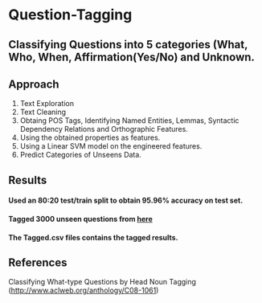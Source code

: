 # Question-Tagging

## Classifying Questions into 5 categories (What, Who, When, Affirmation(Yes/No) and Unknown.

## Approach

1. Text Exploration
2. Text Cleaning
3. Obtaing POS Tags, Identifying Named Entities, Lemmas, Syntactic Dependency Relations and Orthographic Features.
4. Using the obtained properties as features.
5. Using a Linear SVM model on the engineered features.
6. Predict Categories of Unseens Data.

## Results

#### Used an 80:20 test/train split to obtain 95.96% accuracy on test set.
#### Tagged 3000 unseen questions from [here](http://cogcomp.org/Data/QA/QC/train_3000.label)
#### The Tagged.csv files contains the tagged results.

## References
Classifying What-type Questions by Head Noun Tagging (http://www.aclweb.org/anthology/C08-1061)
